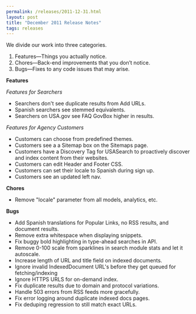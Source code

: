 ```yaml
---
permalink: /releases/2011-12-31.html
layout: post
title: "December 2011 Release Notes"
tags: releases 
---
```

<p>We divide our work into three categories.</p>
<ol><li>Features—Things you actually notice.</li>
<li>Chores—Back-end improvements that you don’t notice.</li>
<li>Bugs—Fixes to any code issues that may arise.</li>
</ol><p><strong>Features</strong></p>
<p><em>Features for Searchers</em></p>
<ul><li>Searchers don't see duplicate results from Add URLs.</li>
<li>Spanish searchers see stemmed equivalents.</li>
<li>Searchers on USA.gov see FAQ GovBox higher in results.</li>
</ul><p><em>Features for Agency Customers</em></p>
<ul><li>Customers can choose from predefined themes.</li>
<li>Customers see a a Sitemap box on the Sitemaps page.</li>
<li>Customers have a Discovery Tag for USASearch to proactively discover and index content from their websites.</li>
<li>Customers can edit Header and Footer CSS.</li>
<li>Customers can set their locale to Spanish during sign up.</li>
<li>Customers see an updated left nav.</li>
</ul><p><strong>Chores</strong></p>
<ul><li>Remove "locale" parameter from all models, analytics, etc.</li>
</ul><p><strong>Bugs<br/></strong></p>
<ul><li>Add Spanish translations for Popular Links, no RSS results, and document results.</li>
<li>Remove extra whitespace when displaying snippets.</li>
<li>Fix buggy bold highlighting in type-ahead searches in API.</li>
<li>Remove 0-100 scale from sparklines in search module stats and let it autoscale.</li>
<li>Increase length of URL and title field on indexed documents.</li>
<li>Ignore invalid IndexedDocument URL's before they get queued for fetching/indexing</li>
<li>Ignore HTTPS URLS for on-demand index.</li>
<li>Fix duplicate results due to domain and protocol variations.</li>
<li>Handle 503 errors from RSS feeds more gracefully.</li>
<li>Fix error logging around duplicate indexed docs pages.</li>
<li>Fix deduping regression to still match exact URLs.</li>
</ul>
